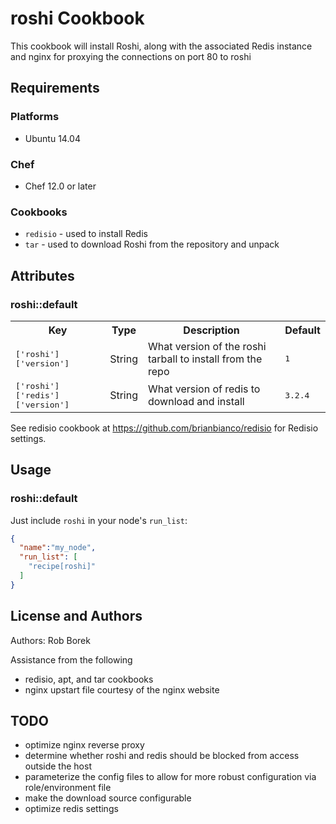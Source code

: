 # roshi Cookbook

This cookbook will install Roshi, along with the associated Redis instance and nginx for proxying the connections on port 80 to roshi

## Requirements

### Platforms

- Ubuntu 14.04

### Chef

- Chef 12.0 or later

### Cookbooks

- `redisio` - used to install Redis
- `tar` - used to download Roshi from the repository and unpack

## Attributes


### roshi::default

<table>
  <tr>
    <th>Key</th>
    <th>Type</th>
    <th>Description</th>
    <th>Default</th>
  </tr>
  <tr>
    <td><tt>['roshi']['version']</tt></td>
    <td>String</td>
    <td>What version of the roshi tarball to install from the repo</td>
    <td><tt>1</tt></td>
  </tr>
  <tr>
    <td><tt>['roshi']['redis']['version']</tt></td>
    <td>String</td>
    <td>What version of redis to download and install</td>
    <td><tt>3.2.4</tt></td>
  </tr>
</table>

See redisio cookbook at https://github.com/brianbianco/redisio for Redisio settings.

## Usage

### roshi::default

Just include `roshi` in your node's `run_list`:

```json
{
  "name":"my_node",
  "run_list": [
    "recipe[roshi]"
  ]
}
```

## License and Authors

Authors: Rob Borek

Assistance from the following
- redisio, apt, and tar cookbooks
- nginx upstart file courtesy of the nginx website

## TODO

- optimize nginx reverse proxy
- determine whether roshi and redis should be blocked from access outside the host
- parameterize the config files to allow for more robust configuration via role/environment file
- make the download source configurable
- optimize redis settings

